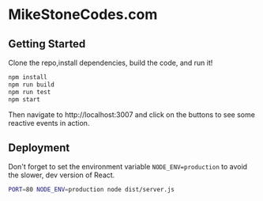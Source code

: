 # MikeStoneCodes.com

## Getting Started

Clone the repo,install dependencies, build the code, and run it!

```sh
npm install
npm run build
npm run test
npm start
```

Then navigate to http://localhost:3007 and click on the buttons to see some reactive events in action.

## Deployment

Don't forget to set the environment variable `NODE_ENV=production` to avoid the slower, dev version of React. 

```sh
PORT=80 NODE_ENV=production node dist/server.js
```
